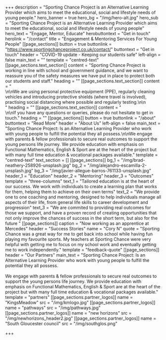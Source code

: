 +++
description = "Sporting Chance Project is an Alternative Learning Provider which aims to meet the educational, social and lifestyle needs of young people."
hero_banner = true
hero_bg = "/img/hero-alt.jpg"
hero_sub = "Sporting Chance Project is an Alternative Learning Provider which aims to meet the educational, social and lifestyle needs of young people"
hero_text = "Engage, Mentor, Educate"
herobuttontext = "Get in touch"
herolink = "/contact"
title = "Engagement & Mentoring Services For Young People"
[[page_sections]]
button = true
buttonlink = "https://www.sportingchanceproject.co.uk/contact/"
buttontext = "Get in touch"
header = "COVID-19 update - Keeping our students safe"
left-align = false
main_text = ""
template = "centred-text"
[[page_sections.text_section]]
content = "Sporting Chance Project is working in line with school and government guidance, and we want to reassure you of the safety measures we have put in place to protect both our students and staff."
heading = ""
[[page_sections.text_section]]
content = "    <br>\n\nWe are using personal protective equipment (PPE), regularly cleaning vehicles and introducing protective shields (where travel is involved), practising social distancing where possible and regularly testing.\n\n    <br>"
heading = ""
[[page_sections.text_section]]
content = "    <br>\n\nIf you have any questions or queries, please do not hesitate to get in touch."
heading = ""
[[page_sections]]
button = true
buttonlink = "/about"
buttontext = "Read More"
header = "About Us"
left-align = false
main_text = "Sporting Chance Project: Is an Alternative Learning Provider who work  with young people to fulfill the potential they all possess.\n\nWe engage with parents & fellow professionals to secure real  outcomes to support the young persons life journey.  We provide  education with emphasis on Functional Mathematics, English & Sport  are at the heart of the project but with many full time education &  vocational packages available."
template = "centred-text"
text_section = []
[[page_sections]]
bg_1 = "/img/brad-neathery-258926-unsplash.jpg"
bg_2 = "/img/alejandro-escamilla-2-unsplash.jpg"
bg_3 = "/img/javier-allegue-barros-761133-unsplash.jpg"
header_1 = "Education"
header_2 = "Mentoring"
header_3 = "Outcomes"
template = "three-columns"
text_1 = "Tailored education is at the heart of our success. We work with individuals to create a learning plan that works for them, helping them to achieve on their own terms"
text_2 = "We provide one to one coaching and mentoring, designed to help individuals manage all aspects of their life, from general life skills to career development and progression"
text_3 = "We are commited to providing real outcomes for those we support, and have a proven record of creating opportunities that not only improve the chances of success in the short term, but also for the future "
[[page_sections]]
caption = "Now working as an apprentice at Mercedes"
header = "Success Stories"
name = "Cory N"
quote = "Sporting Chance was a great way for me to get back into school while having fun playing my favourite sports. My teachers at Sporting Chance were very helpful with getting me to focus on my school work and eventually getting me to work independently."
template = "feedback-quote"
[[page_sections]]
header = "Our Partners"
main_text = "Sporting Chance Project: Is an Alternative Learning Provider who work with young people to fulfill the potential they all possess. <br/> <br/> We engage with parents & fellow professionals to secure real outcomes to support the young persons life journey.  We provide education with emphasis on Functional Mathematics, English & Sport are at the heart of the project but with many full time education & vocational packages available."
template = "partners"
[[page_sections.partner_logos]]
name = "KingsMeadow"
src = "/img/kmlogo.jpg"
[[page_sections.partner_logos]]
name = "pathways"
src = "/img/pathways.jpg"
[[page_sections.partner_logos]]
name = "new horizons"
src = "/img/newhorizons_header2.jpg"
[[page_sections.partner_logos]]
name = "South Gloucester council"
src = "/img/southglos.png"

+++
